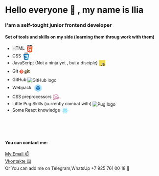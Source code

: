 # Hello everyone :wave: , my name is Ilia

### I'am a self-tought junior frontend developer

#### Set of tools and skills on my side (learning them throug work with them)

* HTML <img width="25px" align="center" src="https://raw.githubusercontent.com/github/explore/80688e429a7d4ef2fca1e82350fe8e3517d3494d/topics/html/html.png" alt="html5 logo"/>
* CSS <img width="25px" align="center" src="https://raw.githubusercontent.com/github/explore/80688e429a7d4ef2fca1e82350fe8e3517d3494d/topics/css/css.png" alt="CSS logo" />
* JavaScript (Not a ninja yet , but a disciple) <img width="20px" align="center" src="https://raw.githubusercontent.com/github/explore/80688e429a7d4ef2fca1e82350fe8e3517d3494d/topics/javascript/javascript.png" alt="Javascript logo" />
* Git <img width="35px" align="center" src="https://raw.githubusercontent.com/github/explore/80688e429a7d4ef2fca1e82350fe8e3517d3494d/topics/git/git.png" alt="git logo" />
* GitHub <img width="25px" align="center" src="https://cdn0.iconfinder.com/data/icons/octicons/1024/mark-github-512.png" alt="GitHub logo" />
* Webpack <img width="35px" align="center" src="https://raw.githubusercontent.com/github/explore/80688e429a7d4ef2fca1e82350fe8e3517d3494d/topics/webpack/webpack.png" alt="webpack logo" />
* CSS preprocessors <img width="25px" align="center" src="https://raw.githubusercontent.com/github/explore/80688e429a7d4ef2fca1e82350fe8e3517d3494d/topics/sass/sass.png" alt="SASS logo" />
* Little Pug Skills (currently combat with) <img width="25px" align="center" src="https://camo.githubusercontent.com/a43de8ca816e78b1c2666f7696f449b2eeddbeca/68747470733a2f2f63646e2e7261776769742e636f6d2f7075676a732f7075672d6c6f676f2f656563343336636565386664396431373236643738333963626539396431663639343639326330632f5356472f7075672d66696e616c2d6c6f676f2d5f2d636f6c6f75722d3132382e737667" alt="Pug logo" />
* Some React knowledge <img width="25px" align="center" src="https://raw.githubusercontent.com/github/explore/80688e429a7d4ef2fca1e82350fe8e3517d3494d/topics/react/react.png" alt="React logo" />

<br>
<br>
<br>

#### You can contact me: 

<a href="mailto:ilGapone@yandex.ru" taeget="_blank"> My Email :mailbox: </a>
<br/>
<a href="https://vk.com/id139610752" taeget="_blank"> Vkontakte :keyboard: </a>
<br/>
Or You can add me on Telegram,WhatsUp +7 925 761 00 18 :iphone:
<br/>
